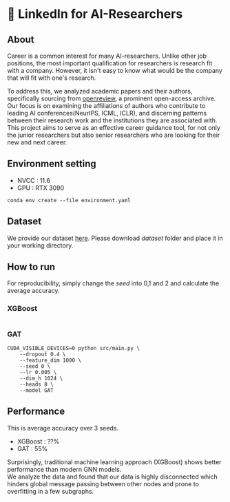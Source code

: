 # 🔗 LinkedIn for AI-Researchers
## About
Career is a common interest for many AI-researchers. Unlike other job positions, the most important qualification for researchers is research fit with a company. However, it isn't easy to know what would be the company that will fit with one's research. 

To address this, we analyzed academic papers and their authors, specifically sourcing from [openreview](https://openreview.net), a prominent open-access archive. Our focus is on examining the affiliations of authors who contribute to leading AI conferences(NeurIPS, ICML, ICLR), and discerning patterns between their research work and the institutions they are associated with. This project aims to serve as an effective career guidance tool, for not only the junior researchers but also senior researchers who are looking for their new and next career.

## Environment setting
* NVCC : 11.6
* GPU : RTX 3090
```
conda env create --file environment.yaml
```

## Dataset
We provide our dataset [here](https://drive.google.com/drive/folders/1kS5mJAHnnpPLVAxf5LwrOYpMn0Wdm8Im?usp=sharing). Please download *dataset* folder and place it in your working directory.

## How to run
For reproducibility, simply change the *seed* into 0,1 and 2 and calculate the average accuracy.
### XGBoost
```

```

### GAT
```
CUDA_VISIBLE_DEVICES=0 python src/main.py \
    --dropout 0.4 \
    --feature_dim 1000 \
    --seed 0 \
    --lr 0.005 \
    --dim_h 1024 \
    --heads 8 \
    --model GAT
```

## Performance
This is average accuracy over 3 seeds.
* XGBoost : ??%
* GAT : 55%

Surprisingly, traditional machine learning approach (XGBoost) shows better performance than modern GNN models.  
We analyze the data and found that our data is highly disconnected which hinders global message passing between other nodes and prone to overfitting in a few subgraphs.